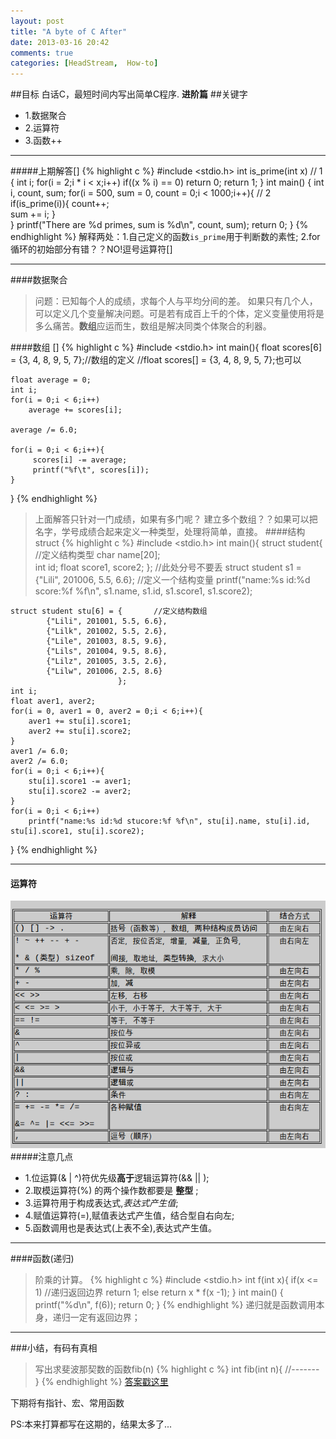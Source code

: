 ```yaml
---
layout: post
title: "A byte of C After"
date: 2013-03-16 20:42
comments: true
categories: [HeadStream,  How-to]
---
```

##目标
白话C，最短时间内写出简单C程序.
**进阶篇**
##关键字
+ 1.数据聚合
+ 2.运算符
+ 3.函数++

----	
#####上期解答[]
{% highlight c %}
#include <stdio.h>
int is_prime(int x) // 1
{
	int i;
	for(i = 2;i * i < x;i++)
		if((x % i) == 0) 
			return 0;
	return 1;
}
int main() 
{
	int i, count, sum;
	for(i = 500, sum = 0, count = 0;i < 1000;i++){ // 2
		if(is_prime(i)){
			count++;		
			sum += i;
		}			
	}
	printf("There are %d primes, sum is %d\n", count, sum);
	return 0;
}
{% endhighlight %}
解释两处：1.自己定义的函数`is_prime`用于判断数的素性; 2.for循环的初始部分有错？？NO!逗号运算符[]

---
####数据聚合
>问题：已知每个人的成绩，求每个人与平均分间的差。
如果只有几个人，可以定义几个变量解决问题。可是若有成百上千的个体，定义变量使用将是多么痛苦。**数组**应运而生，数组是解决同类个体聚合的利器。

####数组 []
{% highlight c %}
#include <stdio.h>
int main(){
	float scores[6] = {3, 4, 8, 9, 5, 7};//数组的定义
	//float scores[] = {3, 4, 8, 9, 5, 7};也可以 

	float average = 0;
	int i;
	for(i = 0;i < 6;i++)
		average += scores[i];

	average /= 6.0;

	for(i = 0;i < 6;i++){
		 scores[i] -= average;
		 printf("%f\t", scores[i]);
	}	
}
{% endhighlight %}

>上面解答只针对一门成绩，如果有多门呢？ 建立多个数组？？如果可以把名字，学号成绩合起来定义一种类型，处理将简单，直接。
####结构 struct
{% highlight c %}
#include <stdio.h>
int main(){
	struct student{		//定义结构类型
		char name[20];		
		int id;
		float score1, score2;
	}; //此处分号不要丢
	struct student s1 = {"Lili", 201006, 5.5, 6.6};  //定义一个结构变量
	printf("name:%s id:%d score:%f %f\n", s1.name, s1.id, s1.score1, s1.score2);

	struct student stu[6] = {		//定义结构数组
			{"Lili", 201001, 5.5, 6.6},
			{"Lilk", 201002, 5.5, 2.6},
			{"Lile", 201003, 8.5, 9.6},
			{"Lils", 201004, 9.5, 8.6},
			{"Lilz", 201005, 3.5, 2.6},
			{"Lilw", 201006, 2.5, 8.6}
							};
	int i;
	float aver1, aver2;
	for(i = 0, aver1 = 0, aver2 = 0;i < 6;i++){
		aver1 += stu[i].score1;		
		aver2 += stu[i].score2;		
	}
	aver1 /= 6.0;
	aver2 /= 6.0;
	for(i = 0;i < 6;i++){
		stu[i].score1 -= aver1; 
		stu[i].score2 -= aver2;
	}
	for(i = 0;i < 6;i++)
		printf("name:%s id:%d stucore:%f %f\n", stu[i].name, stu[i].id, stu[i].score1, stu[i].score2);
}
{% endhighlight %}

-----
#### 运算符
![sd](/img/c.png)
#####注意几点
+ 1.位运算(& | ^)符优先级**高于**逻辑运算符(&& || );
+ 2.取模运算符(%) 的两个操作数都要是 **整型** ;
+ 3.运算符用于构成表达式,*表达式产生值*;
+ 4.赋值运算符(=),赋值表达式产生值，结合型自右向左;
+ 5.函数调用也是表达式(上表不全),表达式产生值。

---
####函数(递归)
>阶乘的计算。
{% highlight c %}
#include <stdio.h>
int f(int x){
	if(x <= 1) //递归返回边界
		return 1;
	else return x * f(x -1);
}
int main()
{
	printf("%d\n", f(6));
	return 0;
}
{% endhighlight %}
递归就是函数调用本身，递归一定有返回边界；

---
###小结，有码有真相
>写出求斐波那契数的函数fib(n)
{% highlight c %}
int fib(int n){
 	//-------
}
{% endhighlight %}
[答案戳这里](/HeadStream/Tutorial/How-to/2013/03/17/learningc3/index.html)

下期将有指针、宏、常用函数

PS:本来打算都写在这期的，结果太多了...
